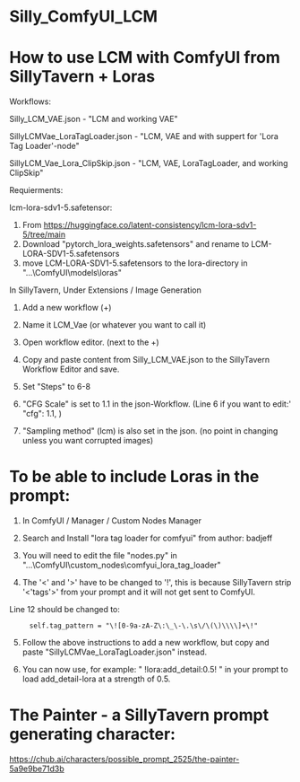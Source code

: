 # Silly_ComfyUI_LCM

# How to use LCM with ComfyUI from SillyTavern + Loras

Workflows:

Silly_LCM_VAE.json  -  "LCM and working VAE"

SillyLCMVae_LoraTagLoader.json  -  "LCM, VAE and with suppert for 'Lora Tag Loader'-node"

SillyLCM_Vae_Lora_ClipSkip.json  -  "LCM, VAE, LoraTagLoader, and working ClipSkip"


Requierments:

  lcm-lora-sdv1-5.safetensor:
  1. From https://huggingface.co/latent-consistency/lcm-lora-sdv1-5/tree/main
  2. Download "pytorch_lora_weights.safetensors" and rename to LCM-LORA-SDV1-5.safetensors
  3. move LCM-LORA-SDV1-5.safetensors to the lora-directory in "...\ComfyUI\models\loras\"


In SillyTavern, Under Extensions / Image Generation

  1. Add a new workflow (+)
  
  2. Name it LCM_Vae (or whatever you want to call it)
  
  3. Open workflow editor. (next to the +)
  
  4. Copy and paste content from Silly_LCM_VAE.json to the SillyTavern Workflow Editor and save.

  5. Set "Steps" to 6-8

  6. "CFG Scale" is set to 1.1 in the json-Workflow. (Line 6 if you want to edit:' "cfg": 1.1, )

  7. "Sampling method" (lcm) is also set in the json. (no point in changing unless you want corrupted images)


# To be able to include Loras in the prompt:

  1. In ComfyUI / Manager / Custom Nodes Manager

  2. Search and Install "lora tag loader for comfyui" from author: badjeff

  3. You will need to edit the file "nodes.py" in "...\ComfyUI\custom_nodes\comfyui_lora_tag_loader\"

  4. The '<' and '>' have to be changed to '!', this is because SillyTavern strip '<'tags'>' from your prompt and it will not get sent to ComfyUI.
  
  Line 12 should be changed to:
  ```
       self.tag_pattern = "\![0-9a-zA-Z\:\_\-\.\s\/\(\)\\\\]+\!"
  ```
  
  5. Follow the above instructions to add a new workflow, but copy and paste "SillyLCMVae_LoraTagLoader.json" instead.

  6. You can now use, for example: " !lora:add_detail:0.5! " in your prompt to load add_detail-lora at a strength of 0.5.

# The Painter - a SillyTavern prompt generating character:

https://chub.ai/characters/possible_prompt_2525/the-painter-5a9e9be71d3b
